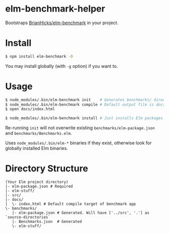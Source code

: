 # elm-benchmark-helper

Bootstraps [BrianHicks/elm-benchmark][eb] in your project.

[eb]: https://github.com/BrianHicks/elm-benchmarks

# Install

```sh
$ npm install elm-benchmark -D
```

You may install globally (with `-g` option) if you want to.

# Usage

```sh
$ node_modules/.bin/elm-benchmark init    # Generates benchmarks/ directory with sample benchmark app
$ node_modules/.bin/elm-benchmark compile # Default output file is docs/index.html
$ open docs/index.html

$ node_modules/.bin/elm-benchmark install # Just installs Elm packages in benchmarks/elm-package.json
```

Re-running `init` will not overwrite existing `benchmarks/elm-package.json` and `benchmarks/Benchmarks.elm`.

Uses `node_modules/.bin/elm-*` binaries if they exist, otherwise look for globally installed Elm binaries.

# Directory Structure

```
(Your Elm project directory)
|- elm-package.json # Required
|- elm-stuff/
|- src/
|- docs/
|  \- index.html # Default compile target of benchmark app
\- benchmarks/
   |- elm-package.json # Generated. Will have ['../src', '.'] as `source-directories`
   |- Benchmarks.json  # Generated
   \- elm-stuff/
```
